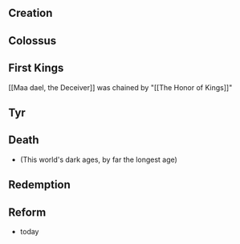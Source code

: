 ## Creation
## Colossus
## First Kings
[[Maa dael, the Deceiver]] was chained by "[[The Honor of Kings]]"
## Tyr
## Death
- (This world's dark ages, by far the longest age)
## Redemption
## Reform
- today